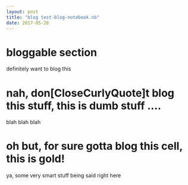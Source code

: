 ```yaml
---
layout: post
title: "blog test-blog-notebook.nb"
date: 2017-05-28
---
```


# bloggable section

definitely want to blog this

# nah, don\[CloseCurlyQuote]t blog this stuff, this is dumb stuff ....

blah blah blah

# oh but, for sure gotta blog this cell, this is gold!

ya, some very smart stuff being said right here

